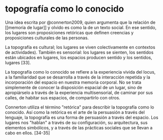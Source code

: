 # topografía como lo conocido
Una idea escrita por @connerton2009, quien argumenta que la relación de [[memoria de lugar]] y olvido es como la de un texto social. En ese sentido, los lugares son proposiciones retóricas que definen creencias y proposiciones culturales de las personas.

La topografía es cultural; los lugares se viven colectivamente en contextos de actividades). También es sensorial: los lugares se sienten, los sentidos están ubicados en lugares, los espacios producen sentido y los sentidos, lugares [33].

La topografía como lo conocido se refiere a la experiencia vivida del locus, a la familiaridad que se desarrolla a través de la interacción repetida y la incorporación del espacio en nuestra memoria corporal. No se trata simplemente de conocer la disposición espacial de un lugar, sino de apropiárselo a través de la experiencia multisensorial, de caminar por sus calles, de habitar sus espacios, de compartirlo con otros.

Connerton utiliza el término "retórica" para describir la topografía como lo conocido. Así como la retórica es el arte de la persuasión a través del lenguaje, la topografía es una forma de persuasión a través del espacio. Los lugares nos "hablan" a través de su configuración, su arquitectura, sus elementos simbólicos, y a través de las prácticas sociales que se llevan a cabo en ellos. [34-35]

